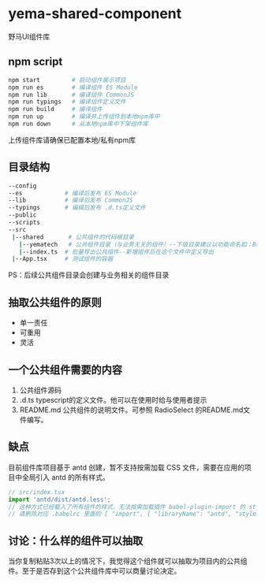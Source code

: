 # yema-shared-component
野马UI组件库
## npm script
```bash
npm start         # 启动组件展示项目
npm run es        # 编译组件 ES Module
npm run lib       # 编译组件 CommonJS
npm run typings   # 编译组件定义文件
npm run build     # 编译组件
npm run up        # 编译并上传组件到本地npm库中
npm run down      # 从本地npm库中下架组件库
```
上传组件库请确保已配置本地/私有npm库
## 目录结构
```bash
--config
--es            # 编译后发布 ES Module
--lib           # 编译后发布 CommonJS
--typings       # 编辑后发布 .d.ts定义文件
--public
--scripts
--src
 |--shared       # 公共组件的代码根目录
   |--yematech   # 公共组件目录（与业务无关的组件）--下级目录建议以功能命名如：Button/Alert/Model/Tag
   |--index.ts  # 批量导出公共组件--新增组件后在这个文件中定义导出
 |--App.tsx     # 测试组件的容器
```
PS：后续公共组件目录会创建与业务相关的组件目录
## 抽取公共组件的原则
* 单一责任
* 可重用
* 灵活

## 一个公共组件需要的内容
1. 公共组件源码
2. .d.ts typescript的定义文件。他可以在使用时给与使用者提示
3. README.md 公共组件的说明文件。可参照 RadioSelect 的README.md文件编写。

## 缺点
目前组件库项目基于 antd 创建，暂不支持按需加载 CSS 文件，需要在应用的项目中全局引入 antd 的所有样式。
```javascript
// src/index.tsx
import 'antd/dist/antd.less';
// 这种方式已经载入了所有组件的样式，无法按需加载插件 babel-plugin-import 的 style 属性一起使用
// 请删除对应 .babelrc 里面的 [ "import", { "libraryName": "antd", "style": "css" } ] 配置
```

## 讨论：什么样的组件可以抽取
当你复制粘贴3次以上的情况下，我觉得这个组件就可以抽取为项目内的公共组件。至于是否存到这个公共组件库中可以商量讨论决定。